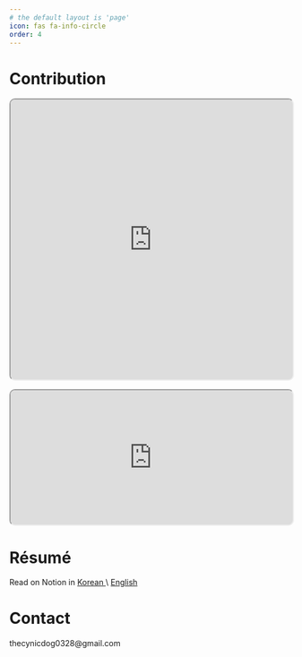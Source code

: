 ```yaml
---
# the default layout is 'page'
icon: fas fa-info-circle
order: 4
---
```

<h1>Contribution</h1>

<iframe width="100%" height="500" src="https://cynicdog.github.io/commits-spread/#/network" style="border-radius: 10px;"></iframe>
<iframe width="100%" height="240" src="https://cynicdog.github.io/commits-spread/" style="margin-top: 15px; border-radius: 10px;"></iframe>

<h1>Résumé</h1>
<div style="margin-bottom: 25px">
  Read on Notion in
  <a href="https://destiny-haddock-3af.notion.site/d42d22f39aee4329b56a43f2ac077c50?pvs=74"> Korean </a> \ 
  <a href="https://destiny-haddock-3af.notion.site/Simon-4d50e8b0c9a64dc19eaefac8f78c4983?pvs=4"> English </a>
</div>

<h1 id="1dfd2a8e-6261-424a-bc18-f0f2b3adb167" class="">Contact</h1>
thecynicdog0328@gmail.com
